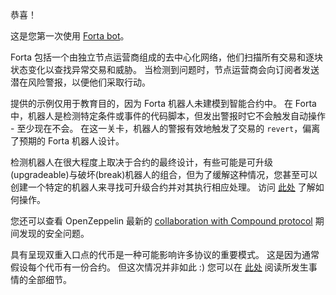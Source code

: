 恭喜！

这是您第一次使用 [Forta bot](https://docs.forta.network/en/latest/)。

Forta 包括一个由独立节点运营商组成的去中心化网络，他们扫描所有交易和逐块状态变化以查找异常交易和威胁。 当检测到问题时，节点运营商会向订阅者发送潜在风险警报，以便他们采取行动。

提供的示例仅用于教育目的，因为 Forta 机器人未建模到智能合约中。 在 Forta 中，机器人是检测特定条件或事件的代码脚本，但发出警报时它不会触发自动操作 - 至少现在不会。 在这一关卡，机器人的警报有效地触发了交易的 `revert`，偏离了预期的 Forta 机器人设计。

检测机器人在很大程度上取决于合约的最终设计，有些可能是可升级(upgradeable)与破坏(break)机器人的组合，但为了缓解这种情况，您甚至可以创建一个特定的机器人来寻找可升级合约并对其执行相应处理。 访问 [此处](https://docs.forta.network/en/latest/quickstart/) 了解如何操作。

您还可以查看 OpenZeppelin 最新的 [collaboration with Compound protocol](https://compound.finance/governance/proposals/76) 期间发现的安全问题。

具有呈现双重入口点的代币是一种可能影响许多协议的重要模式。 这是因为通常假设每个代币有一份合约。 但这次情况并非如此 :) 您可以在 [此处](https://blog.openzeppelin.com/compound-tusd-integration-issue-retrospective/) 阅读所发生事情的全部细节。